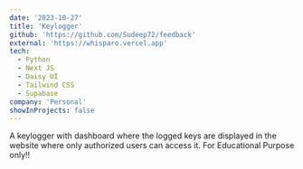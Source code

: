 ```yaml
---
date: '2023-10-27'
title: 'Keylogger'
github: 'https://github.com/Sudeep72/feedback'
external: 'https://whisparo.vercel.app'
tech:
  - Python
  - Next JS
  - Daisy UI
  - Tailwind CSS
  - Supabase
company: 'Personal'
showInProjects: false
---
```


A keylogger with dashboard where the logged keys are displayed in the website where only authorized users can access it. For Educational Purpose only!!
